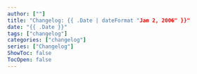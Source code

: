 ```yaml
---
author: [""]
title: "Changelog: {{ .Date | dateFormat "Jan 2, 2006" }}"
date: "{{ .Date }}"
tags: ["changelog"]
categories: ["changelog"]
series: ["Changelog"]
ShowToc: false
TocOpen: false
---
```

